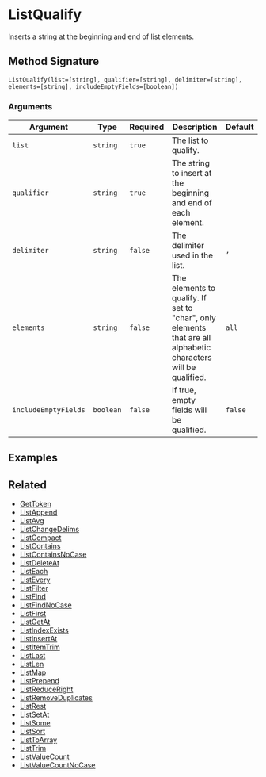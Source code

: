 # ListQualify

Inserts a string at the beginning and end of list elements.

## Method Signature

```
ListQualify(list=[string], qualifier=[string], delimiter=[string], elements=[string], includeEmptyFields=[boolean])
```

### Arguments

| Argument             | Type      | Required | Description                                                                                                    | Default |
| -------------------- | --------- | -------- | -------------------------------------------------------------------------------------------------------------- | ------- |
| `list`               | `string`  | `true`   | The list to qualify.                                                                                           |         |
| `qualifier`          | `string`  | `true`   | The string to insert at the beginning and end of each element.                                                 |         |
| `delimiter`          | `string`  | `false`  | The delimiter used in the list.                                                                                | `,`     |
| `elements`           | `string`  | `false`  | The elements to qualify. If set to "char", only elements that are all alphabetic characters will be qualified. | `all`   |
| `includeEmptyFields` | `boolean` | `false`  | If true, empty fields will be qualified.                                                                       | `false` |

## Examples

## Related

* [GetToken](gettoken.md)
* [ListAppend](listappend.md)
* [ListAvg](listavg.md)
* [ListChangeDelims](listchangedelims.md)
* [ListCompact](listcompact.md)
* [ListContains](listcontains.md)
* [ListContainsNoCase](listcontainsnocase.md)
* [ListDeleteAt](listdeleteat.md)
* [ListEach](listeach.md)
* [ListEvery](listevery.md)
* [ListFilter](listfilter.md)
* [ListFind](listfind.md)
* [ListFindNoCase](listfindnocase.md)
* [ListFirst](listfirst.md)
* [ListGetAt](listgetat.md)
* [ListIndexExists](listindexexists.md)
* [ListInsertAt](listinsertat.md)
* [ListItemTrim](listitemtrim.md)
* [ListLast](listlast.md)
* [ListLen](listlen.md)
* [ListMap](listmap.md)
* [ListPrepend](listprepend.md)
* [ListReduceRight](listreduceright.md)
* [ListRemoveDuplicates](listremoveduplicates.md)
* [ListRest](listrest.md)
* [ListSetAt](listsetat.md)
* [ListSome](listsome.md)
* [ListSort](listsort.md)
* [ListToArray](listtoarray.md)
* [ListTrim](listtrim.md)
* [ListValueCount](listvaluecount.md)
* [ListValueCountNoCase](listvaluecountnocase.md)
